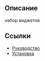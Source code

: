 ## Описание

набор виджетов

## Ссылки

* [Руководство](guide/ru/README.md)
* [Установка](guide/ru/install.md)
